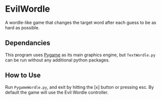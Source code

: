 # EvilWordle
A wordle-like game that changes the target word after each guess to be as hard as possible.

## Dependancies
This program uses [Pygame](https://www.pygame.org/wiki/GettingStarted) as its main graphics engine, but `TextWordle.py` can be run without any additional python packages.

## How to Use
Run `PygameWordle.py`, and exit by hitting the \[x\] button or pressing esc. By default the game will use the Evil Wordle controller.
